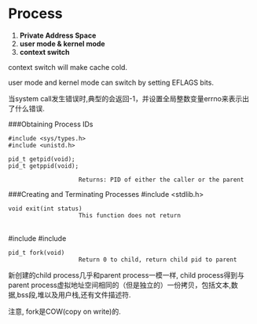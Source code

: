 # Process

1. **Private Address Space**
2. **user mode & kernel mode**
3. **context switch**

context switch will make cache cold.

user mode and kernel mode can switch by setting EFLAGS bits.

当system call发生错误时,典型的会返回-1，并设置全局整数变量errno来表示出了什么错误.

###Obtaining Process IDs

    #include <sys/types.h> 
    #include <unistd.h>
    
    pid_t getpid(void); 
    pid_t getppid(void);

                        Returns: PID of either the caller or the parent
                        
###Creating and Terminating Processes
    #include <stdlib.h> 
    
    void exit(int status) 
                        This function does not return
<br />
    #include <sys/types.h> 
    #include <unistd.h>
    
    pid_t fork(void)
                        Return 0 to child, return child pid to parent
                        
新创建的child process几乎和parent process一模一样, child process得到与parent process虚拟地址空间相同的（但是独立的）一份拷贝，包括文本,数据,bss段,堆以及用户栈,还有文件描述符. 

注意, fork是COW(copy on write)的.
